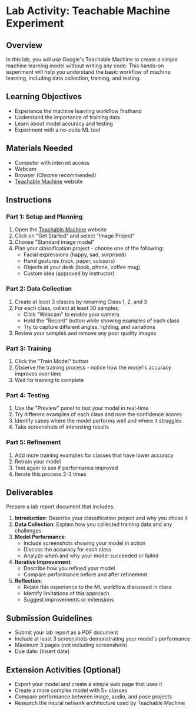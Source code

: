 # Lab Activity: Teachable Machine Experiment

## Overview
In this lab, you will use Google's Teachable Machine to create a simple machine learning model without writing any code. This hands-on experiment will help you understand the basic workflow of machine learning, including data collection, training, and testing.

## Learning Objectives
- Experience the machine learning workflow firsthand
- Understand the importance of training data
- Learn about model accuracy and testing
- Experiment with a no-code ML tool

## Materials Needed
- Computer with internet access
- Webcam
- Browser (Chrome recommended)
- [Teachable Machine](https://teachablemachine.withgoogle.com/) website

## Instructions

### Part 1: Setup and Planning
1. Open the [Teachable Machine](https://teachablemachine.withgoogle.com/) website
2. Click on "Get Started" and select "Image Project" 
3. Choose "Standard image model"
4. Plan your classification project - choose one of the following:
   - Facial expressions (happy, sad, surprised)
   - Hand gestures (rock, paper, scissors)
   - Objects at your desk (book, phone, coffee mug)
   - Custom idea (approved by instructor)

### Part 2: Data Collection
1. Create at least 3 classes by renaming Class 1, 2, and 3
2. For each class, collect at least 30 samples:
   - Click "Webcam" to enable your camera
   - Hold the "Record" button while showing examples of each class
   - Try to capture different angles, lighting, and variations
3. Review your samples and remove any poor quality images

### Part 3: Training
1. Click the "Train Model" button
2. Observe the training process - notice how the model's accuracy improves over time
3. Wait for training to complete

### Part 4: Testing
1. Use the "Preview" panel to test your model in real-time
2. Try different examples of each class and note the confidence scores
3. Identify cases where the model performs well and where it struggles
4. Take screenshots of interesting results

### Part 5: Refinement
1. Add more training examples for classes that have lower accuracy
2. Retrain your model
3. Test again to see if performance improved
4. Iterate this process 2-3 times

## Deliverables
Prepare a lab report document that includes:

1. **Introduction**: Describe your classification project and why you chose it
2. **Data Collection**: Explain how you collected training data and any challenges
3. **Model Performance**: 
   - Include screenshots showing your model in action
   - Discuss the accuracy for each class
   - Analyze when and why your model succeeded or failed
4. **Iterative Improvement**:
   - Describe how you refined your model
   - Compare performance before and after refinement
5. **Reflection**:
   - Relate this experience to the ML workflow discussed in class
   - Identify limitations of this approach
   - Suggest improvements or extensions

## Submission Guidelines
- Submit your lab report as a PDF document
- Include at least 3 screenshots demonstrating your model's performance
- Maximum 3 pages (not including screenshots)
- Due date: [Insert date]

## Extension Activities (Optional)
- Export your model and create a simple web page that uses it
- Create a more complex model with 5+ classes
- Compare performance between image, audio, and pose projects
- Research the neural network architecture used by Teachable Machine